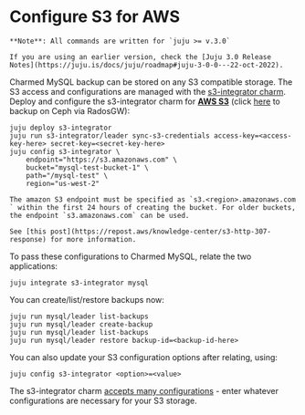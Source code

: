 
# Configure S3 for AWS

```{note}
**Note**: All commands are written for `juju >= v.3.0`

If you are using an earlier version, check the [Juju 3.0 Release Notes](https://juju.is/docs/juju/roadmap#juju-3-0-0---22-oct-2022).
```

Charmed MySQL backup can be stored on any S3 compatible storage. The S3 access and configurations are managed with the [s3-integrator charm](https://charmhub.io/s3-integrator). Deploy and configure the s3-integrator charm for **[AWS S3](https://aws.amazon.com/s3/)** (click [here](/how-to/back-up-and-restore/configure-s3-radosgw) to backup on Ceph via RadosGW):

```shell
juju deploy s3-integrator
juju run s3-integrator/leader sync-s3-credentials access-key=<access-key-here> secret-key=<secret-key-here>
juju config s3-integrator \
    endpoint="https://s3.amazonaws.com" \
    bucket="mysql-test-bucket-1" \
    path="/mysql-test" \
    region="us-west-2"
```

```{note} 
The amazon S3 endpoint must be specified as `s3.<region>.amazonaws.com ` within the first 24 hours of creating the bucket. For older buckets, the endpoint `s3.amazonaws.com` can be used.

See [this post](https://repost.aws/knowledge-center/s3-http-307-response) for more information. 
```

To pass these configurations to Charmed MySQL, relate the two applications:

```shell
juju integrate s3-integrator mysql
```

You can create/list/restore backups now:

```shell
juju run mysql/leader list-backups
juju run mysql/leader create-backup
juju run mysql/leader list-backups
juju run mysql/leader restore backup-id=<backup-id-here>
```

You can also update your S3 configuration options after relating, using:
```shell
juju config s3-integrator <option>=<value>
```

The s3-integrator charm [accepts many configurations](https://charmhub.io/s3-integrator/configure) - enter whatever configurations are necessary for your S3 storage.

